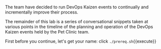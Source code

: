 The team have decided to run DevOps Kaizen events to continually and incrementally improve their process.

The remainder of this lab is a series of conversational snippets taken at various points in the timeline of the planning and operation of the DevOps Kaizen events held by the Pet Clinic team.

First before you continue, let's get your name: click `./prereq.sh`{{execute}}